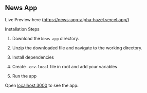 <h2>News App</h2>

Live Preview here (https://news-app-alpha-hazel.vercel.app/)

Installation Steps

1. Download the `News-app` directory.

2. Unzip the downloaded file and navigate to the working directory.

3. Install dependencies

4. Create `.env.local` file in root and add your variables

5. Run the app

Open [localhost:3000](http://localhost:3000/) to see the app.
